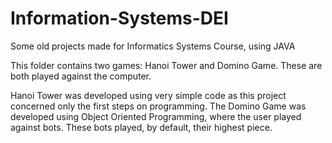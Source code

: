 # Information-Systems-DEI
Some old projects made for Informatics Systems Course, using JAVA

This folder contains two games: Hanoi Tower and Domino Game. 
These are both played against the computer.

Hanoi Tower was developed using very simple code as this project concerned only the first steps on programming.
The Domino Game was developed using Object Oriented Programming, where the user played against bots. These bots played, by default, their highest piece.
